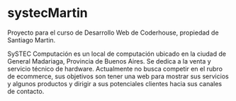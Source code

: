 # systecMartin

Proyecto para el curso de Desarrollo Web de Coderhouse, propiedad de Santiago Martin.

SySTEC Computación es un local de computación ubicado en la ciudad de General Madariaga, Provincia de Buenos Aires. 
Se dedica a la venta y servicio técnico de hardware. Actualmente no busca competir en el rubro de ecommerce, sus objetivos son tener una web 
para mostrar sus servicios y algunos productos y dirigir a sus potenciales clientes hacia sus canales de contacto. 
